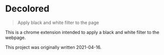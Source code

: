 # Decolored

> Apply black and white filter to the page

This is a chrome extension intended to apply a black and white filter to the
webpage.

This project was originally written 2021-04-16.

